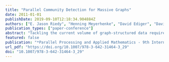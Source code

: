 ```yaml
---
title: "Parallel Community Detection for Massive Graphs"
date: 2011-01-01
publishDate: 2019-09-10T12:18:34.904884Z
authors: ["E. Jason Riedy", "Henning Meyerhenke", "David Ediger", "David A. Bader"]
publication_types: ["paper-conference"]
abstract: "Tackling the current volume of graph-structured data requires parallel tools. We extend our work on analyzing such massive graph data with the first massively parallel algorithm for community detection that scales to current data sizes, scaling to graphs of over 122 million vertices and nearly 2 billion edges in under 7300 seconds on a massively multithreaded Cray XMT. Our algorithm achieves moderate parallel scalability without sacrificing sequential operational complexity. Community detection partitions a graph into subgraphs more densely connected within the subgraph than to the rest of the graph. We take an agglomerative approach similar to Clauset, Newman, and Moore’s sequential algorithm, merging pairs of connected intermediate subgraphs to optimize different graph properties. Working in parallel opens new approaches to high performance. On smaller data sets, we find the output’s modularity compares well with the standard sequential algorithms."
featured: false
publication: "*Parallel Processing and Applied Mathematics - 9th International Conference, PPAM 2011, Torun, Poland, September 11-14, 2011. Revised Selected Papers, Part I*"
url_pdf: "https://doi.org/10.1007/978-3-642-31464-3_29"
doi: "10.1007/978-3-642-31464-3_29"
---
```


